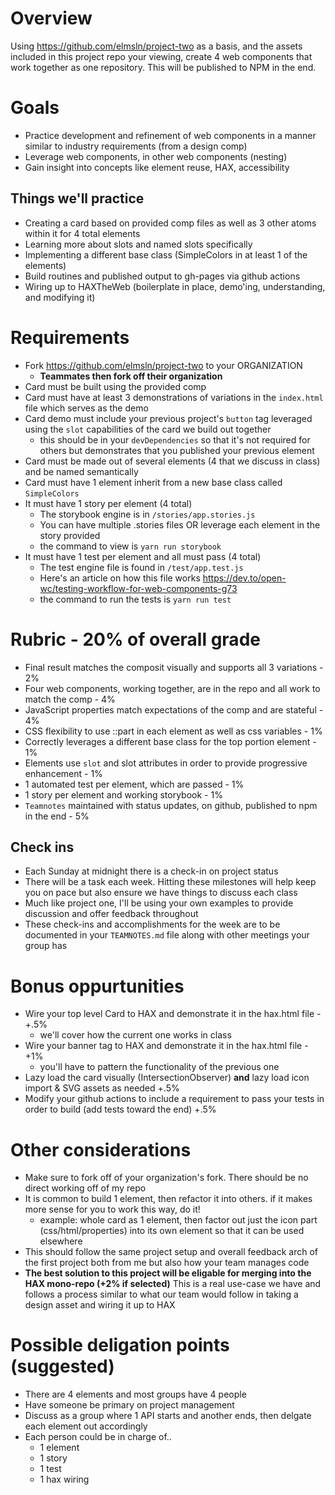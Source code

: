 # Overview
Using https://github.com/elmsln/project-two as a basis, and the assets included in this project repo your viewing, create 4 web components that work together as one repository. This will be published to NPM in the end.

# Goals
- Practice development and refinement of web components in a manner similar to industry requirements (from a design comp)
- Leverage web components, in other web components (nesting)
- Gain insight into concepts like element reuse, HAX, accessibility
## Things we'll practice
- Creating a card based on provided comp files as well as 3 other atoms within it for 4 total elements
- Learning more about slots and named slots specifically
- Implementing a different base class (SimpleColors in at least 1 of the elements)
- Build routines and published output to gh-pages via github actions
- Wiring up to HAXTheWeb (boilerplate in place, demo'ing, understanding, and modifying it)

# Requirements
- Fork https://github.com/elmsln/project-two to your ORGANIZATION
  - **Teammates then fork off their organization**
- Card must be built using the provided comp
- Card must have at least 3 demonstrations of variations in the `index.html` file which serves as the demo
- Card demo must include your previous project's `button` tag leveraged using the `slot` capabilities of the card we build out together
  - this should be in your `devDependencies` so that it's not required for others but demonstrates that you published your previous element
- Card must be made out of several elements (4 that we discuss in class) and be named semantically
- Card must have 1 element inherit from a new base class called `SimpleColors`
- It must have 1 story per element (4 total)
  - The storybook engine is in `/stories/app.stories.js`
  - You can have multiple .stories files OR leverage each element in the story provided
  - the command to view is `yarn run storybook`
- It must have 1 test per element and all must pass (4 total)
  - The test engine file is found in `/test/app.test.js`
  - Here's an article on how this file works https://dev.to/open-wc/testing-workflow-for-web-components-g73
  - the command to run the tests is `yarn run test`
  
# Rubric - 20% of overall grade
- Final result matches the composit visually and supports all 3 variations - 2%
- Four web components, working together, are in the repo and all work to match the comp - 4%
- JavaScript properties match expectations of the comp and are stateful - 4%
- CSS flexibility to use ::part in each element as well as css variables - 1%
- Correctly leverages a different base class for the top portion element - 1%
- Elements use `slot` and slot attributes in order to provide progressive enhancement - 1%
- 1 automated test per element, which are passed - 1%
- 1 story per element and working storybook - 1%
- `Teamnotes` maintained with status updates, on github, published to npm in the end - 5%

## Check ins
- Each Sunday at midnight there is a check-in on project status
- There will be a task each week. Hitting these milestones will help keep you on pace but also ensure we have things to discuss each class
- Much like project one, I'll be using your own examples to provide discussion and offer feedback throughout
- These check-ins and accomplishments for the week are to be documented in your `TEAMNOTES.md` file along with other meetings your group has

# Bonus oppurtunities
- Wire your top level Card to HAX and demonstrate it in the hax.html file - +.5%
  - we'll cover how the current one works in class
- Wire your banner tag to HAX and demonstrate it in the hax.html file - +1%
  - you'll have to pattern the functionality of the previous one
- Lazy load the card visually (IntersectionObserver) **and** lazy load icon import & SVG assets as needed +.5%
- Modify your github actions to include a requirement to pass your tests in order to build (add tests toward the end) +.5%

# Other considerations
- Make sure to fork off of your organization's fork. There should be no direct working off of my repo
- It is common to build 1 element, then refactor it into others. if it makes more sense for you to work this way, do it!
  - example: whole card as 1 element, then factor out just the icon part (css/html/properties) into its own element so that it can be used elsewhere
- This should follow the same project setup and overall feedback arch of the first project both from me but also how your team manages code
- **The best solution to this project will be eligable for merging into the HAX mono-repo (+2% if selected)** This is a real use-case we have and follows a process similar to what our team would follow in taking a design asset and wiring it up to HAX

# Possible deligation points (suggested)
- There are 4 elements and most groups have 4 people
- Have someone be primary on project management
- Discuss as a group where 1 API starts and another ends, then delgate each element out accordingly
- Each person could be in charge of..
  - 1 element
  - 1 story
  - 1 test
  - 1 hax wiring

